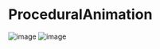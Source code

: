 # ProceduralAnimation
![image](https://user-images.githubusercontent.com/94959724/180447309-960fbb23-f3ae-44ce-ac39-b1c17cfffc5c.png)
![image](https://user-images.githubusercontent.com/94959724/180447323-d58f2abb-5c39-4618-b0f8-eac23f8d9810.png)
